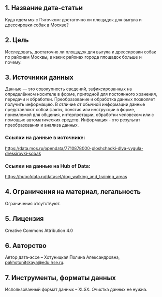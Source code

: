 ## 1. Название дата-статьи    
Куда идем мы с Пяточком: достаточно ли площадок для выгула и дрессировки собак в Москве?    
## 2. Цель    
Исследовать, достаточно ли площадок для выгула и дрессировки собак по районам Москвы, в каких районах города площадок больше и почему.
## 3. Источники данных
Данные — это совокупность сведений, зафиксированных на определённом носителе в форме, пригодной для постоянного хранения, передачи и обработки. Преобразование и обработка данных позволяет получить информацию. В отличие от обычной информации данные представляют собой факты, понятия или инструкции в форме, приемлемой для общения, интерпретации, обработки человеком или с помощью автоматических средств. Информация - это результат преобразования и анализа данных.    
### Ссылки на данные в источнике:    
https://data.mos.ru/opendata/7710878000-ploshchadki-dlya-vygula-dressirovki-sobak    
### Ссылки на данные на Hub of Data:    
https://hubofdata.ru/dataset/dog_walking_and_training_areas
## 4. Ограничения на материал, легальность    
Ограничения отсутствуют.    
## 5. Лицензия    
Creative Commons Attribution 4.0    
## 6. Авторство    
Автор дата-эссе – Хотуницкая Полина Александровна, pakhotunitskaya@edu.hse.ru.
## 7. Инструменты, форматы данных   
Использованный формат данных – XLSX.
Очистка данных не нужна.
